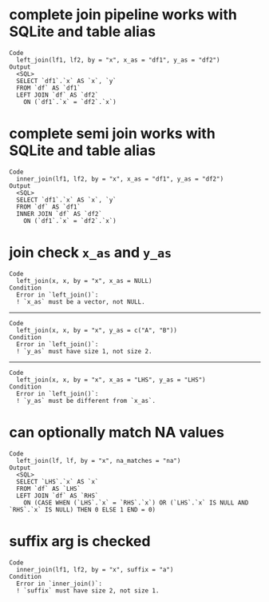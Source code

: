 # complete join pipeline works with SQLite and table alias

    Code
      left_join(lf1, lf2, by = "x", x_as = "df1", y_as = "df2")
    Output
      <SQL>
      SELECT `df1`.`x` AS `x`, `y`
      FROM `df` AS `df1`
      LEFT JOIN `df` AS `df2`
        ON (`df1`.`x` = `df2`.`x`)

# complete semi join works with SQLite and table alias

    Code
      inner_join(lf1, lf2, by = "x", x_as = "df1", y_as = "df2")
    Output
      <SQL>
      SELECT `df1`.`x` AS `x`, `y`
      FROM `df` AS `df1`
      INNER JOIN `df` AS `df2`
        ON (`df1`.`x` = `df2`.`x`)

# join check `x_as` and `y_as`

    Code
      left_join(x, x, by = "x", x_as = NULL)
    Condition
      Error in `left_join()`:
      ! `x_as` must be a vector, not NULL.

---

    Code
      left_join(x, x, by = "x", y_as = c("A", "B"))
    Condition
      Error in `left_join()`:
      ! `y_as` must have size 1, not size 2.

---

    Code
      left_join(x, x, by = "x", x_as = "LHS", y_as = "LHS")
    Condition
      Error in `left_join()`:
      ! `y_as` must be different from `x_as`.

# can optionally match NA values

    Code
      left_join(lf, lf, by = "x", na_matches = "na")
    Output
      <SQL>
      SELECT `LHS`.`x` AS `x`
      FROM `df` AS `LHS`
      LEFT JOIN `df` AS `RHS`
        ON (CASE WHEN (`LHS`.`x` = `RHS`.`x`) OR (`LHS`.`x` IS NULL AND `RHS`.`x` IS NULL) THEN 0 ELSE 1 END = 0)

# suffix arg is checked

    Code
      inner_join(lf1, lf2, by = "x", suffix = "a")
    Condition
      Error in `inner_join()`:
      ! `suffix` must have size 2, not size 1.

